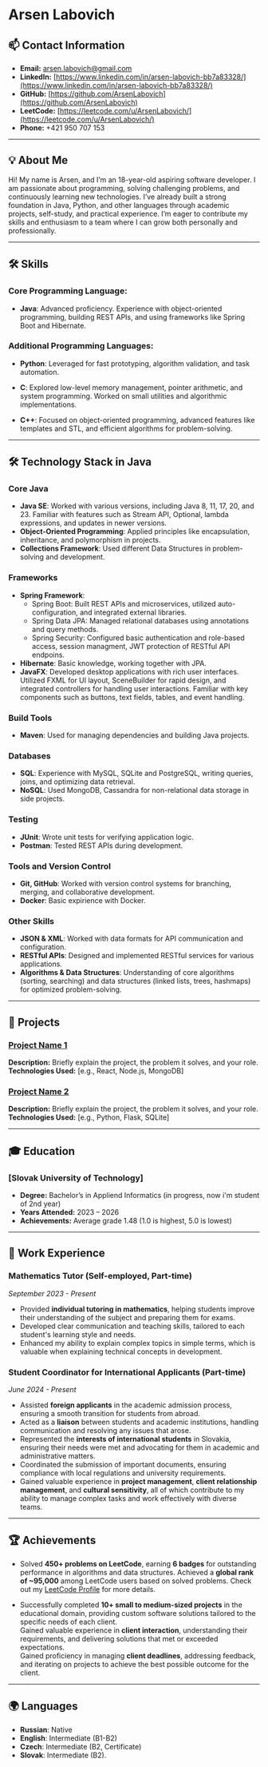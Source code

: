 # Arsen Labovich

## 📫 Contact Information
- **Email:** [arsen.labovich@gmail.com](mailto:arsen.labovich@gmail.com)  
- **LinkedIn:** [https://www.linkedin.com/in/arsen-labovich-bb7a83328/](https://www.linkedin.com/in/arsen-labovich-bb7a83328/)  
- **GitHub:** [https://github.com/ArsenLabovich](https://github.com/ArsenLabovich)  
- **LeetCode:** [https://leetcode.com/u/ArsenLabovich/](https://leetcode.com/u/ArsenLabovich/)
- **Phone:** +421 950 707 153
---

## 💡 About Me
Hi! My name is Arsen, and I’m an 18-year-old aspiring software developer. I am passionate about programming, solving challenging problems, and continuously learning new technologies. I’ve already built a strong foundation in Java, Python, and other languages through academic projects, self-study, and practical experience. I’m eager to contribute my skills and enthusiasm to a team where I can grow both personally and professionally.

---

## 🛠 Skills

### Core Programming Language:
- **Java**: Advanced proficiency. Experience with object-oriented programming, building REST APIs, and using frameworks like Spring Boot and Hibernate.

### Additional Programming Languages:
- **Python**: Leveraged for fast prototyping, algorithm validation, and task automation.
  
- **C**: Explored low-level memory management, pointer arithmetic, and system programming. Worked on small utilities and algorithmic implementations.
  
- **C++**: Focused on object-oriented programming, advanced features like templates and STL, and efficient algorithms for problem-solving.

---


## 🛠 Technology Stack in Java

### Core Java
- **Java SE**: Worked with various versions, including Java 8, 11, 17, 20, and 23. Familiar with features such as Stream API, Optional, lambda expressions, and updates in newer versions.
- **Object-Oriented Programming**: Applied principles like encapsulation, inheritance, and polymorphism in projects.
- **Collections Framework**: Used different Data Structures in problem-solving and development.

### Frameworks
- **Spring Framework**:
  - Spring Boot: Built REST APIs and microservices, utilized auto-configuration, and integrated external libraries.
  - Spring Data JPA: Managed relational databases using annotations and query methods.
  - Spring Security: Configured basic authentication and role-based access, session managment, JWT protection of RESTful API endpoins.
- **Hibernate**: Basic knowledge, working together with JPA.
- **JavaFX**: Developed desktop applications with rich user interfaces. Utilized FXML for UI layout, SceneBuilder for rapid design, and integrated controllers for handling user interactions. Familiar with key components such as buttons, text fields, tables, and event handling.

### Build Tools
- **Maven**: Used for managing dependencies and building Java projects.

### Databases
- **SQL**: Experience with MySQL, SQLite and PostgreSQL, writing queries, joins, and optimizing data retrieval.
- **NoSQL**: Used MongoDB, Cassandra for non-relational data storage in side projects.

### Testing
- **JUnit**: Wrote unit tests for verifying application logic.
- **Postman**: Tested REST APIs during development.

### Tools and Version Control
- **Git, GitHub**: Worked with version control systems for branching, merging, and collaborative development.
- **Docker**: Basic expirience with Docker.

### Other Skills
- **JSON & XML**: Worked with data formats for API communication and configuration.
- **RESTful APIs**: Designed and implemented RESTful services for various applications.
- **Algorithms & Data Structures**: Understanding of core algorithms (sorting, searching) and data structures (linked lists, trees, hashmaps) for optimized problem-solving.



---

## 📂 Projects
### [Project Name 1](https://github.com/your-repository)
**Description:** Briefly explain the project, the problem it solves, and your role.  
**Technologies Used:** [e.g., React, Node.js, MongoDB]

### [Project Name 2](https://github.com/your-repository)
**Description:** Briefly explain the project, the problem it solves, and your role.  
**Technologies Used:** [e.g., Python, Flask, SQLite]

---

## 🎓 Education
### [Slovak University of Technology]
- **Degree:** Bachelor’s in Appliend Informatics (in progress, now i'm student of 2nd year) 
- **Years Attended:** 2023 – 2026  
- **Achievements:** Average grade 1.48 (1.0 is highest, 5.0 is lowest)
  
---

## 💼 Work Experience

### Mathematics Tutor (Self-employed, Part-time)
*September 2023 - Present*

- Provided **individual tutoring in mathematics**, helping students improve their understanding of the subject and preparing them for exams.  
- Developed clear communication and teaching skills, tailored to each student's learning style and needs.  
- Enhanced my ability to explain complex topics in simple terms, which is valuable when explaining technical concepts in development.

### Student Coordinator for International Applicants (Part-time)
*June 2024 - Present*

- Assisted **foreign applicants** in the academic admission process, ensuring a smooth transition for students from abroad.  
- Acted as a **liaison** between students and academic institutions, handling communication and resolving any issues that arose.  
- Represented the **interests of international students** in Slovakia, ensuring their needs were met and advocating for them in academic and administrative matters.  
- Coordinated the submission of important documents, ensuring compliance with local regulations and university requirements.  
- Gained valuable experience in **project management**, **client relationship management**, and **cultural sensitivity**, all of which contribute to my ability to manage complex tasks and work effectively with diverse teams.

---

## 🏆 Achievements

- Solved **450+ problems on LeetCode**, earning **6 badges** for outstanding performance in algorithms and data structures.
  Achieved a **global rank of ~95,000** among LeetCode users based on solved problems.
   Check out my [LeetCode Profile](https://leetcode.com/u/ArsenLabovich/) for more details.

  
- Successfully completed **10+ small to medium-sized projects** in the educational domain, providing custom software solutions tailored to the specific needs of each client.  
  Gained valuable experience in **client interaction**, understanding their requirements, and delivering solutions that met or exceeded expectations.  
  Gained proficiency in managing **client deadlines**, addressing feedback, and iterating on projects to achieve the best possible outcome for the client.  

---
  
## 🌍 Languages
- **Russian**: Native
- **English**: Intermediate (B1-B2)
- **Czech**: Intermediate (B2, Certificate)
- **Slovak**: Intermediate (B2).

